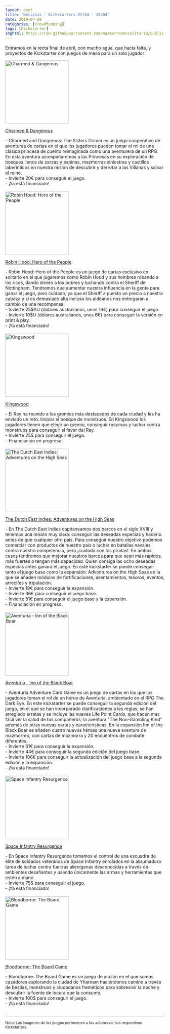 ```yaml
---
layout: post
title: "Noticias - Kickstarters 22/04 - 28/04"
date: 2019-04-28
categories: [Crowdfunding]
tags: [Kickstarter]
imghtml: https://raw.githubusercontent.com/mazmorreoensolitario/public-images/master/crowdfunding/crowdfunding-19-0422-0428.jpg
---
```


Entramos en la recta final de abril, con mucho agua, que hacía falta, y 
proyectos de Kickstarter con juegos de mesa para un solo jugador:

<div class="row">
    <div class="col-md-3">
        <img width="200" height="200"
            src="https://ksr-ugc.imgix.net/assets/024/826/674/2ccb115a33481a386da0b2d8e479618e_original.jpg?ixlib=rb-1.1.0&w=680&fit=max&v=1555634389&auto=format&gif-q=50&q=92&s=e77aa1d91193f11248551a0e49fb21c4"
            class="img-thumbnail" alt="Charmed & Dangerous">
    </div>
    <div class="col-md-9">
        <p>
            <a target="_blank" 
                href="https://www.kickstarter.com/projects/th3rdworldstudios/charmed-and-dangerous-a-princess-adventure-game?ref=mazmorreoensolitario">
                 Charmed & Dangerous
            </a>
        </p>
           - Charmed and Dangerous: The Sisters Grimm es un juego cooperativo
           de aventuras de cartas en el que los jugadores pueden tomar el rol
           de una clásica princesa de cuento reimaginada como una aventurera de
           un RPG. En esta aventura acompañaremos a las Princesas en su
           exploración de bosques llenos de zarzas y espinas, mazmorras
           siniestras y castillos laberínticos en nuestra misión de descubrir y
           derrotar a las Villanas y salvar el reino.
           <br>
          - Invierte 20€ para conseguir el juego.
          <br>
          - ¡Ya está financiado!
    </div>
</div>
<br>

<div class="row">
    <div class="col-md-3">
        <img width="200" height="200"
            src="https://ksr-ugc.imgix.net/assets/024/880/054/407c616acc8e0fbd6815f85a851e4b1d_original.png?ixlib=rb-1.1.0&crop=faces&w=1024&h=576&fit=crop&v=1556059552&auto=format&frame=1&q=92&s=9357c8871eae663d4b5c99c6d1c16180"
            class="img-thumbnail" alt="Robin Hood: Hero of the People">
    </div>
    <div class="col-md-9">
        <p>
            <a target="_blank" 
                href="https://www.kickstarter.com/projects/1958460314/robin-hood-hero-of-the-people?ref=mazmorreoensolitario">
                 Robin Hood: Hero of the People
            </a>
        </p>
           - Robin Hood: Hero of the People es un juego de cartas exclusivo en
           solitario en el que jugaremos como Robin Hood y sus hombres robando
           a los ricos, dando dinero a los pobres y luchando contra el Sheriff
           de Nottingham. Tendremos que aumentar nuestra influencia en la gente
           para ganar el juego, pero cuidado, ya que el Sheriff a puesto un
           precio a nuestra cabeza y si es demasiado alta incluso los aldeanos
           nos entregarán a cambio de una recompensa.
           <br>
          - Invierte 25$AU (dólares australianos, unos 16€) para conseguir el
            juego.
            <br>
          - Invierte 10$U (dólares australianos, unos 6€) para conseguir la
          versión en print & play.
          <br>
          - ¡Ya está financiado!
    </div>
</div>
<br>

<div class="row">
    <div class="col-md-3">
        <img width="200" height="200"
            src="https://ksr-ugc.imgix.net/assets/024/801/662/e5c28307c1303c4a1ff4f2d4ebcd3e19_original.png?ixlib=rb-1.1.0&w=680&fit=max&v=1555475591&auto=format&gif-q=50&lossless=true&s=2c06813306efad8d8527f0d9013b903b"
            class="img-thumbnail" alt="Kingswood">
    </div>
    <div class="col-md-9">
        <p>
            <a target="_blank" 
                href="https://www.kickstarter.com/projects/chadelkins/kingswood?ref=mazmorreoensolitario">
                 Kingswood
            </a>
        </p>
           - El Rey ha reunido a los gremios más destacados de cada ciudad y
           les ha enviado un reto: limpiar el bosque de monstruos. En Kingswood
           los jugadores tienen que elegir un gremio, conseguir recursos y
           luchar contra monstruos para conseguir el favor del Rey.
           <br>
          - Invierte 25$ para conseguir el juego.
          <br>
          - Financiación en progreso.
    </div>
</div>
<br>


<div class="row">
    <div class="col-md-3">
        <img width="200" height="200"
            src="https://ksr-ugc.imgix.net/assets/024/344/327/acea6b87a9853d49e054649239cab5a3_original.png?ixlib=rb-1.1.0&w=680&fit=max&v=1552048477&auto=format&gif-q=50&lossless=true&s=c01a0af352a3aac6e6429c92758de693"
            class="img-thumbnail" alt="The Dutch East Indies: Adventures on the
            High Seas">
    </div>
    <div class="col-md-9">
        <p>
            <a target="_blank" 
                href="https://www.kickstarter.com/projects/martinlooij/the-dutch-east-indies-adventures-on-the-high-seas?ref=mazmorreoensolitario">
                 The Dutch East Indies: Adventures on the High Seas
            </a>
        </p>
           - En The Dutch East Indies capitaneamos dos barcos en el siglo XVIII
           y tenemos una misión muy clara: conseguir las deseadas especias y
           hacerlo antes de que cualquier otro país. Para conseguir nuestro
           objetivo podemos comerciar con productos de nuestro país o luchar en
           batallas navales contra nuestra competencia, pero ¡cuidado con los
           piratas!. En ambos casos tendremos que mejorar nuestros barcos para
           que sean más rápidos, más fuertes o tengan más capacidad. Quien
           consiga las ocho deseadas especias antes ganará el juego.
           En este kickstarter se puede conseguir tanto el juego base como la
           expansión: Adventures on the High Seas en la que se añaden módulos
           de fortificaciones, asentamientos, tesoros, eventos, arrecifes y
           tripulación.
           <br>
           - Invierte 19€ para conseguir la expansión.
           <br>
          - Invierte 36€ para conseguir el juego base.
          <br>
          - Invierte 51€ para conseguir el juego base y la expansión.
            <br>
          - Financiación en progreso.
    </div>
</div>
<br>

<div class="row">
    <div class="col-md-3">
        <img width="200" height="200"
            src="https://ksr-ugc.imgix.net/assets/024/816/636/e02246c1df4335d4dbf062eacaeee60d_original.png?ixlib=rb-1.1.0&w=680&fit=max&v=1555576398&auto=format&gif-q=50&lossless=true&s=50977667df938e7828bdaae3854354d5"
            class="img-thumbnail" alt="Aventuria - Inn of the Black Boar">
    </div>
    <div class="col-md-9">
        <p>
            <a target="_blank" 
                href="https://www.kickstarter.com/projects/ulissesspiele/aventuria-inn-of-the-black-boar-0?ref=mazmorreoensolitario">
                 Aventuria - Inn of the Black Boar
            </a>
        </p>
           - Aventuria Adventure Card Game es un juego de cartas en los que los
           jugadores toman el rol de un héroe de Aventuria, ambientado en el
           RPG The Dark Eye. En este kickstarter se puede conseguir la segunda
           edición del juego, en el que se han incorporado clarificaciones a
           las reglas, se han arreglado erratas y se incluye las nuevas Life
           Point Cards, que hacen mas fácil ver la salud de tus compañeros; la
           aventura "The Non-Gambling Kind" además de otras nuevas cartas y
           características. En la expansión Inn of the Black Boar se añaden
           cuatro nuevos héroes una nueva aventura de mazmorreo, con cartas de
           mazmorra y 20 encuentros de combate diferentes. 
           <br>
           - Invierte 61€ para conseguir la expansión.
           <br>
           - Invierte 44€ para conseguir la segunda edición del juego base.
           <br>
           - Invierte 106€ para conseguir la actualización del juego base a la
            segunda edición y la expansión.
            <br>
          - ¡Ya está financiado!
    </div>
</div>
<br>

<div class="row">
    <div class="col-md-3">
        <img width="200" height="200"
            src="https://ksr-ugc.imgix.net/assets/024/883/422/2b550f2e8a489f49fb83c28c810c0bdb_original.jpg?ixlib=rb-1.1.0&w=680&fit=max&v=1556083319&auto=format&gif-q=50&q=92&s=c10dc4c3aee45c9625c2455b1b45ae68"
            class="img-thumbnail" alt="Space Infantry Resurgence">
    </div>
    <div class="col-md-9">
        <p>
            <a target="_blank" 
                href="https://www.kickstarter.com/projects/lnlp/space-infantry-resurgence?ref=mazmorreoensolitario">
                 Space Infantry Resurgence
            </a>
        </p>
            - En Space Infantry Resurgence tomamos el control de una escuadra
           de élite de soldados veteranos de Space Infantry enrolados en la
           abrumadora tarea de luchar contra fuerzas alienígenas desconocidas a
           través de ambientes desafiantes y usando únicamente las armas y
           herramientas que estén a mano.
           <br>
           - Invierte 75$ para conseguir el juego.
            <br>
          - ¡Ya está financiado!
    </div>
</div>
<br>

<div class="row">
    <div class="col-md-3">
        <img width="200" height="200"
            src="https://ksr-ugc.imgix.net/assets/024/855/947/cd0645f4f6d4f7964f10e51f72296b64_original.jpg?ixlib=rb-1.1.0&w=680&fit=max&v=1555902117&auto=format&gif-q=50&q=92&s=859356b9d0a09b758c633084d6bd6740"
            class="img-thumbnail" alt="Bloodborne: The Board Game">
    </div>
    <div class="col-md-9">
        <p>
            <a target="_blank" 
                href="https://www.kickstarter.com/projects/cmon/bloodborne-the-board-game?ref=mazmorreoensolitario">
                 Bloodborne: The Board Game
            </a>
        </p>
            - Bloodborne: The Board Game es un juego de acción en el que somos
           cazadores explorando la ciudad de Yharnam haciéndonos camino a
           través de bestias, monstruos y ciudadanos freméticos para sobrevivir
           la noche y descubrir la fuente de locura que la consume. 
           <br>
           - Invierte 100$ para conseguir el juego.
            <br>
          - ¡Ya está financiado!
    </div>
</div>
<br>


<hr>

<small>Nota: Las imágenes de los juegos pertenecen a los autores de sus
respectivos Kickstarters.</small>
